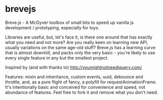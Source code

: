 brevejs
=======

Breve.js - A McGyver toolbox of small bits to speed up vanilla js development / prototyping, especially for toys.

Libraries are useful, but, let's face it, is there one around that has exactly what you need and not more? Are you really keen on learning new API, usually variations on the same age-old stuff?
Breve.js has a learning curve that is almost downhill, and packs only the very basic - you're likely to use every single feature in any but the smallest project.

Inspired by (and with thanks to) http://youmightnotneedjquery.com/

Features: mixin and inheritance, custom events, uuid, debounce and throttle, and, as a pure flight of fancy, a polyfill for requestAnimationFrame. It's intentionally basic and conceived for convenience and speed, not abundance of features. Feel free to fork it and remove what you don't need.
